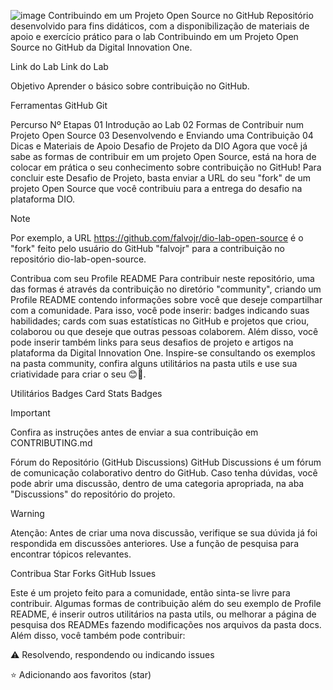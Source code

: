 ![image](https://github.com/user-attachments/assets/3f116c85-b23f-43b4-9f79-934a121ad6d0)
 Contribuindo em um Projeto Open Source no GitHub
Repositório desenvolvido para fins didáticos, com a disponibilização de materiais de apoio e exercício prático para o lab Contribuindo em um Projeto Open Source no GitHub da Digital Innovation One.

Link do Lab Link do Lab

Objetivo
Aprender o básico sobre contribuição no GitHub.

Ferramentas
GitHub Git

Percurso
Nº	Etapas
01	Introdução ao Lab
02	Formas de Contribuir num Projeto Open Source
03	Desenvolvendo e Enviando uma Contribuição
04	Dicas e Materiais de Apoio
Desafio de Projeto da DIO
Agora que você já sabe as formas de contribuir em um projeto Open Source, está na hora de colocar em prática o seu conhecimento sobre contribuição no GitHub!
Para concluir este Desafio de Projeto, basta enviar a URL do seu "fork" de um projeto Open Source que você contribuiu para a entrega do desafio na plataforma DIO.

Note

Por exemplo, a URL https://github.com/falvojr/dio-lab-open-source é o "fork" feito pelo usuário do GitHub "falvojr" para a contribuição no repositório dio-lab-open-source.

Contribua com seu Profile README
Para contribuir neste repositório, uma das formas é através da contribuição no diretório "community", criando um Profile README contendo informações sobre você que deseje compartilhar com a comunidade.
Para isso, você pode inserir: badges indicando suas habilidades; cards com suas estatísticas no GitHub e projetos que criou, colaborou ou que deseje que outras pessoas colaborem. Além disso, você pode inserir também links para seus desafios de projeto e artigos na plataforma da Digital Innovation One.
Inspire-se consultando os exemplos na pasta community, confira alguns utilitários na pasta utils e use sua criatividade para criar o seu 😊💙.

Utilitários
Badges Card Stats Badges

Important

Confira as instruções antes de enviar a sua contribuição em CONTRIBUTING.md

Fórum do Repositório (GitHub Discussions)
GitHub Discussions é um fórum de comunicação colaborativo dentro do GitHub. Caso tenha dúvidas, você pode abrir uma discussão, dentro de uma categoria apropriada, na aba "Discussions" do repositório do projeto.

Warning

Atenção: Antes de criar uma nova discussão, verifique se sua dúvida já foi respondida em discussões anteriores. Use a função de pesquisa para encontrar tópicos relevantes.

Contribua
Star Forks GitHub Issues

Este é um projeto feito para a comunidade, então sinta-se livre para contribuir. Algumas formas de contribuição além do seu exemplo de Profile README, é inserir outros utilitários na pasta utils, ou melhorar a página de pesquisa dos READMEs fazendo modificações nos arquivos da pasta docs.
Além disso, você também pode contribuir:

⚠️ Resolvendo, respondendo ou indicando issues

⭐ Adicionando aos favoritos (star)
